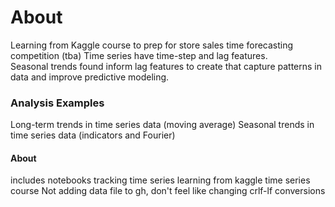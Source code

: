 # About 
Learning from Kaggle course to prep for store sales time forecasting competition (tba)
Time series have time-step and lag features.  
Seasonal trends found inform lag features to create that capture patterns in data and improve predictive modeling.

### Analysis Examples
Long-term trends in time series data (moving average)
Seasonal trends in time series data (indicators and Fourier)

#### About
includes notebooks tracking time series learning from kaggle time series course
Not adding data file to gh, don't feel like changing crlf-lf conversions

